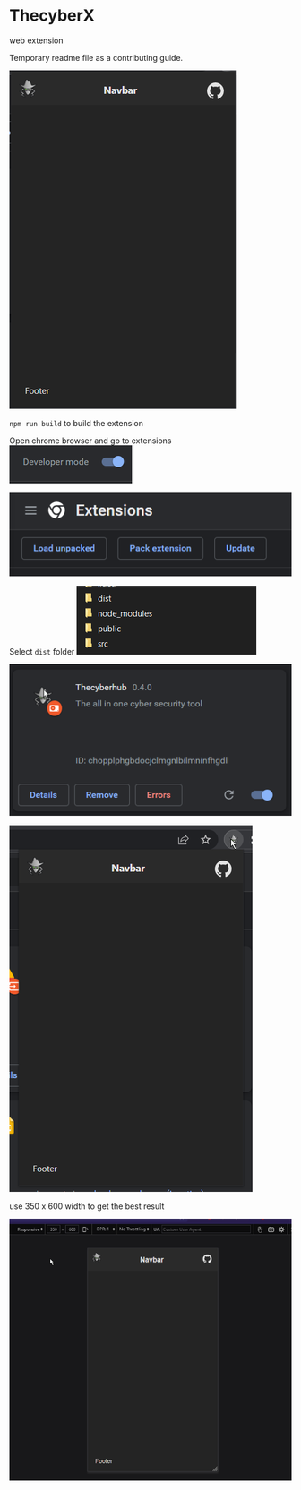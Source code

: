 # ThecyberX
web extension

Temporary readme file as a contributing guide.

![img.png](src/assets/img.png)

`npm run build` to build the extension

Open chrome browser and go to extensions
![img_1.png](src/assets/img_1.png)

![img_2.png](src/assets/img_2.png)

Select `dist` folder 
![img_3.png](src/assets/img_3.png)

![img_4.png](src/assets/img_4.png)

![img_5.png](src/assets/img_5.png)

use 350 x 600 width to get the best result

![img_6.png](src/assets/img_6.png)
